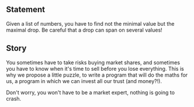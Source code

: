 ## Statement

Given a list of numbers, you have to find not the minimal value but the maximal drop. Be careful that a drop can span on several values!

## Story

You sometimes have to take risks buying market shares, and sometimes you have to know when it's time to sell before you lose everything. This is why we propose a little puzzle, to write a program that will do the maths for us, a program in which we can invest all our trust (and money?!).

Don't worry, you won't have to be a market expert, nothing is going to crash.

